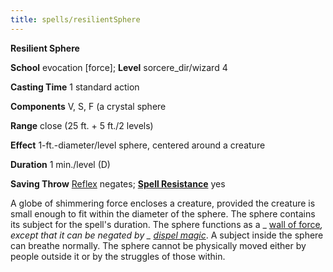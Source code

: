 ```yaml
---
title: spells/resilientSphere
---
```

 **Resilient Sphere**

**School** evocation [force]; **Level** sorcere_dir/wizard 4

**Casting Time** 1 standard action

**Components** V, S, F (a crystal sphere

**Range** close (25 ft. + 5 ft./2 levels)

**Effect** 1-ft.-diameter/level sphere, centered around a creature

**Duration** 1 min./level (D)

**Saving Throw** [Reflex](../combat#_reflex) negates; **[Spell Resistance](../glossary#_spell-resistance)** yes

A globe of shimmering force encloses a creature, provided the creature is small enough to fit within the diameter of the sphere. The sphere contains its subject for the spell's duration. The sphere functions as a _ [wall of force](wallOfForce#_wall-of-force)_, except that it can be negated by _ [dispel magic](dispelMagic#_dispel-magic)_. A subject inside the sphere can breathe normally. The sphere cannot be physically moved either by people outside it or by the struggles of those within.

